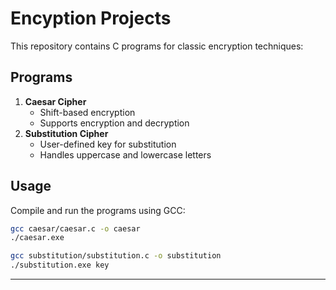 # Encyption Projects

This repository contains C programs for classic encryption techniques:

## Programs
1. **Caesar Cipher**
   - Shift-based encryption
   - Supports encryption and decryption
2. **Substitution Cipher**
   - User-defined key for substitution
   - Handles uppercase and lowercase letters

## Usage
Compile and run the programs using GCC:

```bash
gcc caesar/caesar.c -o caesar
./caesar.exe
```

```bash
gcc substitution/substitution.c -o substitution
./substitution.exe key
```
---
